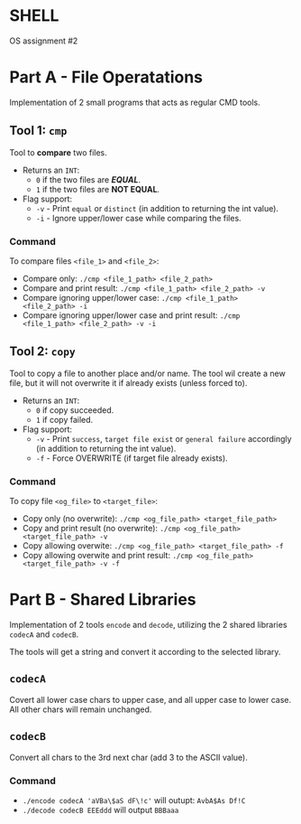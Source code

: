 # SHELL
OS assignment #2
# Part A - File Operatations
Implementation of 2 small programs that acts as regular CMD tools.

## Tool 1: `cmp`
Tool to **compare** two files.

* Returns an `INT`:
  * `0` if the two files are ***EQUAL***.
  * `1` if the two files are **NOT EQUAL**.
* Flag support:
  * `-v` - Print `equal` or `distinct` (in addition to returning the int value).
  * `-i` - Ignore upper/lower case while comparing the files.

### Command
To compare files `<file_1>` and `<file_2>`:
* Compare only: `./cmp <file_1_path> <file_2_path>`
* Compare and print result: `./cmp <file_1_path> <file_2_path> -v`
* Compare ignoring upper/lower case: `./cmp <file_1_path> <file_2_path> -i`
* Compare ignoring upper/lower case and print result: `./cmp <file_1_path> <file_2_path> -v -i`

## Tool 2: `copy`
Tool to copy a file to another place and/or name. The tool wil create a new file, but it will not overwrite it if already exists (unless forced to).

* Returns an `INT`:
  * `0` if copy succeeded.
  * `1` if copy failed.
* Flag support:
  * `-v` - Print `success`, `target file exist` or `general failure` accordingly  (in addition to returning the int value).
  * `-f` - Force OVERWRITE (if target file already exists).

### Command
To copy file `<og_file>` to `<target_file>`:
* Copy only (no overwrite): `./cmp <og_file_path> <target_file_path>`
* Copy and print result (no overwrite): `./cmp <og_file_path> <target_file_path> -v`
* Copy allowing overwite: `./cmp <og_file_path> <target_file_path> -f`
* Copy allowing overwite and print result: `./cmp <og_file_path> <target_file_path> -v -f`

# Part B - Shared Libraries
Implementation of 2 tools  `encode` and `decode`, utilizing the 2 shared libraries `codecA` and `codecB`.

The tools will get a string and convert it according to the selected library.

## `codecA`
Covert all lower case chars to upper case, and all upper case to lower case. 
All other chars will remain unchanged.
## `codecB`
Convert all chars to the 3rd next char (add 3 to the ASCII value).

### Command
* `./encode codecA 'aVBa\$aS dF\!c'` will outupt: `AvbA$As Df!C`
* `./decode codecB EEEddd` will output `BBBaaa`